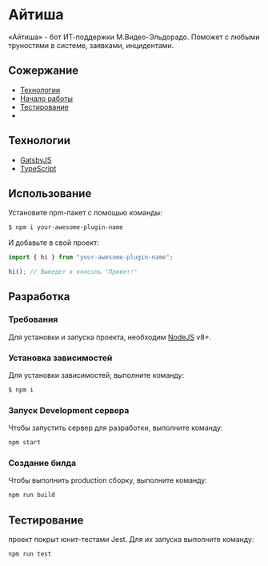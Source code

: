 # Айтиша
«Айтиша» - бот ИТ-поддержки М.Видео-Эльдорадо. Поможет с любыми труностями в системе, заявками, инцидентами.
## Сожержание
- [Технологии](#технологии)
- [Начало работы](#начало-работы)
- [Тестирование](#тестирование)
- 
## Технологии
- [GatsbyJS](https://www.gatsbyjs.com/)
- [TypeScript](https://www.typescriptlang.org/)
  
## Использование
Установите npm-пакет с помощью команды:
```sh
$ npm i your-awesome-plugin-name
```

И добавьте в свой проект:
```typescript
import { hi } from "your-awesome-plugin-name";

hi(); // Выведет в консоль "Привет!"
```

## Разработка

### Требования
Для установки и запуска проекта, необходим [NodeJS](https://nodejs.org/) v8+.

### Установка зависимостей
Для установки зависимостей, выполните команду:
```sh
$ npm i
```

### Запуск Development сервера
Чтобы запустить сервер для разработки, выполните команду:
```sh
npm start
```

### Создание билда
Чтобы выполнить production сборку, выполните команду: 
```sh
npm run build
```

## Тестирование
проект покрыт юнит-тестами Jest. Для их запуска выполните команду:
```sh
npm run test
